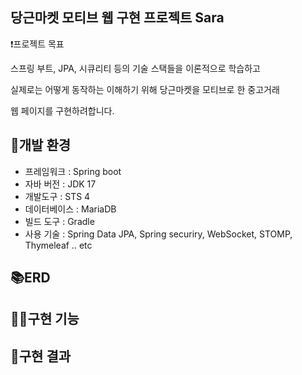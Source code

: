 ## 당근마켓 모티브 웹 구현 프로젝트 Sara
❗프로젝트 목표
  <p>스프링 부트, JPA, 시큐리티 등의 기술 스택들을 이론적으로 학습하고
  <p>실제로는 어떻게 동작하는 이해하기 위해 당근마켓을 모티브로 한 중고거래 
  <p>웹 페이지를 구현하려합니다. 
     
## 📖개발 환경 
  - 프레임워크 : Spring boot
  - 자바 버전 : JDK 17
  - 개발도구 : STS 4
  - 데이터베이스 : MariaDB
  - 빌드 도구 : Gradle
  - 사용 기술 : Spring Data JPA, Spring securiry, WebSocket, STOMP, Thymeleaf .. etc
## 📚ERD 

## 👨‍💻구현 기능

## 🎯구현 결과
 
